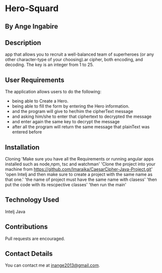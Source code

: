 # Hero-Squard
## By Ange Ingabire

## Description

app that allows you to recruit a well-balanced team of superheroes (or any other character-type of your choosing).ar cipher, both encoding, and decoding. The key is an integer from 1 to 25.

## User Requirements

The application allows users to do the following:

- being able to Create a Hero.
- being able to fill the form by entering the Hero information. 
- and the program will give to her/him the cipherText message 
- and asking him/she to enter that ciphertext to decrypted the message 
- and enter again the same key to decrypt the message
- after all the program will return the same message that plainText was entered before
  
## Installation

 Cloning
'Make sure you have all the Requirements or running angular apps installed such as node,npm, tsc and watchman'
'Clone the project into your machine from https://github.com/Imaraika/CaesarCipher-Java-Project.git'
'open Intelj and then make sure to create a project with the same name as that one.'
'the name of project must have the same name with clasess'
'then put the code with its rescpective classes'
'then run the main'
## Technology Used
Intelj 
Java 

## Contributions

Pull requests are encouraged.

## Contact Details

You can contact me at inange2013@gmail.com.
